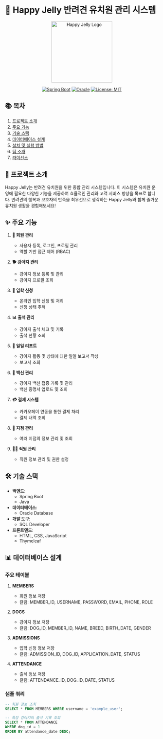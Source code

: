 # 🐾 Happy Jelly 반려견 유치원 관리 시스템

<div align="center">
  <img src="https://path_to_your_logo.png" alt="Happy Jelly Logo" width="200"/>
  
  [![Spring Boot](https://img.shields.io/badge/Spring%20Boot-2.5.0-brightgreen.svg)](https://spring.io/projects/spring-boot)
  [![Oracle](https://img.shields.io/badge/Oracle-19c-red.svg)](https://www.oracle.com/database/)
  [![License: MIT](https://img.shields.io/badge/License-MIT-yellow.svg)](https://opensource.org/licenses/MIT)
</div>

## 📚 목차

1. [프로젝트 소개](#-프로젝트-소개)
2. [주요 기능](#-주요-기능)
3. [기술 스택](#-기술-스택)
4. [데이터베이스 설계](#-데이터베이스-설계)
5. [설치 및 실행 방법](#-설치-및-실행-방법)
6. [팀 소개](#-팀-소개)
7. [라이선스](#-라이선스)

## 🐶 프로젝트 소개

Happy Jelly는 반려견 유치원을 위한 종합 관리 시스템입니다. 이 시스템은 유치원 운영에 필요한 다양한 기능을 제공하여 효율적인 관리와 고객 서비스 향상을 목표로 합니다. 반려견의 행복과 보호자의 만족을 최우선으로 생각하는 Happy Jelly와 함께 즐거운 유치원 생활을 경험해보세요!

## ✨ 주요 기능

1. **👥 회원 관리**
   - 사용자 등록, 로그인, 프로필 관리
   - 역할 기반 접근 제어 (RBAC)

2. **🐕 강아지 관리**
   - 강아지 정보 등록 및 관리
   - 강아지 프로필 조회

3. **📝 입학 신청**
   - 온라인 입학 신청 및 처리
   - 신청 상태 추적

4. **📊 출석 관리**
   - 강아지 출석 체크 및 기록
   - 출석 현황 조회

5. **📰 일일 리포트**
   - 강아지 활동 및 상태에 대한 일일 보고서 작성
   - 보고서 조회

6. **💉 백신 관리**
   - 강아지 백신 접종 기록 및 관리
   - 백신 증명서 업로드 및 조회

7. **💳 결제 시스템**
   - 카카오페이 연동을 통한 결제 처리
   - 결제 내역 조회

8. **🏢 지점 관리**
   - 여러 지점의 정보 관리 및 조회

9. **👨‍💼 직원 관리**
   - 직원 정보 관리 및 권한 설정

## 🛠 기술 스택

- **백엔드**: 
  - Spring Boot
  - Java
- **데이터베이스**: 
  - Oracle Database
- **개발 도구**: 
  - SQL Developer
- **프론트엔드**: 
  - HTML, CSS, JavaScript
  - Thymeleaf

## 📊 데이터베이스 설계

### 주요 테이블

1. **MEMBERS**
   - 회원 정보 저장
   - 칼럼: MEMBER_ID, USERNAME, PASSWORD, EMAIL, PHONE, ROLE

2. **DOGS**
   - 강아지 정보 저장
   - 칼럼: DOG_ID, MEMBER_ID, NAME, BREED, BIRTH_DATE, GENDER

3. **ADMISSIONS**
   - 입학 신청 정보 저장
   - 칼럼: ADMISSION_ID, DOG_ID, APPLICATION_DATE, STATUS

4. **ATTENDANCE**
   - 출석 정보 저장
   - 칼럼: ATTENDANCE_ID, DOG_ID, DATE, STATUS

### 샘플 쿼리

```sql
-- 회원 정보 조회
SELECT * FROM MEMBERS WHERE username = 'example_user';

-- 특정 강아지의 출석 기록 조회
SELECT * FROM ATTENDANCE 
WHERE dog_id = 1 
ORDER BY attendance_date DESC;
